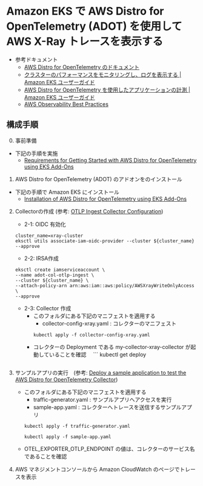 # Amazon EKS で AWS Distro for OpenTelemetry (ADOT) を使用して AWS X-Ray トレースを表示する

* 参考ドキュメント
    - [AWS Distro for OpenTelemetry のドキュメント](https://aws-otel.github.io/docs/introduction)
    - [クラスターのパフォーマンスをモニタリングし、ログを表示する | Amazon EKS ユーザーガイド](https://docs.aws.amazon.com/ja_jp/eks/latest/userguide/eks-observe.html)
    - [AWS Distro for OpenTelemetry を使用したアプリケーションの計測 | Amazon EKS ユーザーガイド](https://docs.aws.amazon.com/ja_jp/xray/latest/devguide/xray-instrumenting-your-app.html#xray-instrumenting-opentel)
    - [AWS Observability Best Practices](https://aws-observability.github.io/observability-best-practices/ja/guides/containers/aws-native/eks/container-tracing-with-aws-xray/)

## 構成手順

0. 事前準備
  - 下記の手順を実施
      - [Requirements for Getting Started with AWS Distro for OpenTelemetry using EKS Add-Ons](https://aws-otel.github.io/docs/getting-started/adot-eks-add-on/requirements)

1. AWS Distro for OpenTelemetry (ADOT) のアドオンをのインストール
  - 下記の手順で Amazon EKS にインストール
      - [Installation of AWS Distro for OpenTelemetry using EKS Add-Ons](https://aws-otel.github.io/docs/getting-started/adot-eks-add-on/installation)

2. Collectorの作成  (参考: [OTLP Ingest Collector Configuration](https://aws-otel.github.io/docs/getting-started/adot-eks-add-on/config-otlp-ingest))
    - 2-1: OIDC 有効化
    ```
    cluster_name=xray-cluster
    eksctl utils associate-iam-oidc-provider --cluster ${cluster_name} --approve
    ```

    - 2-2: IRSA作成
    ```
    eksctl create iamserviceaccount \
    --name adot-col-otlp-ingest \
    --cluster ${cluster_name} \
    --attach-policy-arn arn:aws:iam::aws:policy/AWSXrayWriteOnlyAccess \
    --approve 
    ```

    - 2-3: Collector 作成
        -  このフォルダにある下記のマニフェストを適用する
            - collector-config-xray.yaml : コレクターのマニフェスト
            ```
            kubectl apply -f collector-config-xray.yaml
            ```
        - コレクターの Deployment である my-collector-xray-collector が起動していることを確認
          　```
            kubectl get deploy
            ```

3. サンプルアプリの実行　(参考: [Deploy a sample application to test the AWS Distro for OpenTelemetry Collector](https://aws-otel.github.io/docs/getting-started/adot-eks-add-on/sample-app))
    -  このフォルダにある下記のマニフェストを適用する
        - traffic-generator.yaml : サンプルアプリへアクセスを実行
        - sample-app.yaml : コレクターへトレースを送信するサンプルアプリ
        ```
        kubectl apply -f traffic-generator.yaml 
        
        kubectl apply -f sample-app.yaml 
        ```
    - OTEL_EXPORTER_OTLP_ENDPOINT の値は、コレクターのサービス名であることを確認

4. AWS マネジメントコンソールから Amazon CloudWatch のページでトレースを表示
